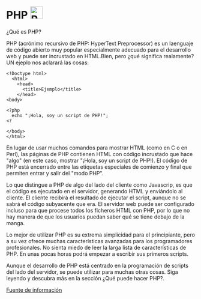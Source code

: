 # PHP <img src="https://w7.pngwing.com/pngs/21/535/png-transparent-php-computer-icons-wordpress-text-trademark-logo.png" jsaction="load:XAeZkd;" jsname="HiaYvf" class="n3VNCb KAlRDb" alt="Php png imágenes | PNGWing" data-noaft="1" style="width: 33px; height: 33px; margin: 0px;">

¿Qué es PHP?

PHP (acrónimo recursivo de PHP: HyperText Preprocessor) es un laenguaje de código abierto muy popular especialmente adecuado para el desarrollo web y puede ser incrustado en HTML.Bien, pero ¿qué significa realamente? UN ejeplo nos aclarará las cosas:

~~~
<!Doctype html>
  <html>
    <head>
      <title>Ejemplo</title>
    </head>
<body>

<?php 
  echo "¡Hola, soy un script de PHP!";
<?

</body>
</html>
~~~

En lugar de usar muchos comandos para mostrar HTML (como en C o en Perl), las páginas de PHP contienen HTML con código incrustado que hace "algo" (en este caso, mostrar "¡Hola, soy un script de PHP!). El código de PHP está encerrado entre las etiquetas especiales de comienzo y final <?php y ?> que permiten entrar y salir del "modo PHP".

Lo que distingue a PHP de algo del lado del cliente como Javascrip, es que el código es ejecutado en el servidor, generando HTML y enviándolo al cliente. El cliente recibirá el resultado de ejecutar el script, aunque no se sabrá el código subyacente que era. El servidor web puede ser configurado incluso para que procese todos los ficheros HTML con PHP, por lo que no hay manera de que los usuarios puedan saber qué se tiene debajo de la manga.

Lo mejor de utilizar PHP es su extrema simplicidad para el principiante, pero a su vez ofrece muchas características avanzadas para los programadores profesionales. No sienta miedo de leer la larga lista de características de PHP. En unas pocas horas podrá empezar a escribir sus primeros scripts.

Aunque el desarrollo de PHP está centrado en la programación de scripts del lado del servidor, se puede utilizar para muchas otras cosas. Siga leyendo y descubra más en la sección ¿Qué puede hacer PHP?.

[Fuente de información](https://www.php.net/manual/es/intro-whatcando.php "Documentación PHP ")
